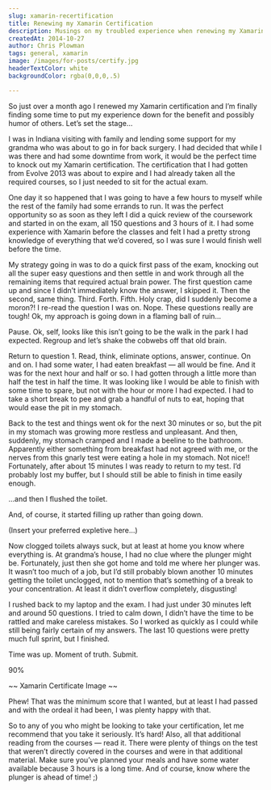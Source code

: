 ```yaml
---
slug: xamarin-recertification
title: Renewing my Xamarin Certification
description: Musings on my troubled experience when renewing my Xamarin certification.
createdAt: 2014-10-27
author: Chris Plowman
tags: general, xamarin
image: /images/for-posts/certify.jpg
headerTextColor: white
backgroundColor: rgba(0,0,0,.5)

---
```


So just over a month ago I renewed my Xamarin certification and I’m finally finding some time to put my experience down for the benefit and possibly humor of others.  Let’s set the stage…

I was in Indiana visiting with family and lending some support for my grandma who was about to go in for back surgery.  I had decided that while I was there and had some downtime from work, it would be the perfect time to knock out my Xamarin certification.  The certification that I had gotten from Evolve 2013 was about to expire and I had already taken all the required courses, so I just needed to sit for the actual exam.

One day it so happened that I was going to have a few hours to myself while the rest of the family had some errands to run.  It was the perfect opportunity so as soon as they left I did a quick review of the coursework and started in on the exam, all 150 questions and 3 hours of it.  I had some experience with Xamarin before the classes and felt I had a pretty strong knowledge of everything that we’d covered, so I was sure I would finish well before the time.

My strategy going in was to do a quick first pass of the exam, knocking out all the super easy questions and then settle in and work through all the remaining items that required actual brain power.  The first question came up and since I didn’t immediately know the answer, I skipped it.  Then the second, same thing.  Third.  Forth.  Fifth.  Holy crap, did I suddenly become a moron?!  I re-read the question I was on.  Nope.  These questions really are tough!  Ok, my approach is going down in a flaming ball of ruin…

Pause.  Ok, self, looks like this isn’t going to be the walk in the park I had expected.  Regroup and let’s shake the cobwebs off that old brain.

Return to question 1.  Read, think, eliminate options, answer, continue.  On and on.  I had some water, I had eaten breakfast — all would be fine.  And it was for the next hour and half or so.  I had gotten through a little more than half the test in half the time.  It was looking like I would be able to finish with some time to spare, but not with the hour or more I had expected.  I had to take a short break to pee and grab a handful of nuts to eat, hoping that would ease the pit in my stomach.

Back to the test and things went ok for the next 30 minutes or so, but the pit in my stomach was growing more restless and unpleasant.  And then, suddenly, my stomach cramped and I made a beeline to the bathroom.  Apparently either something from breakfast had not agreed with me, or the nerves from this gnarly test were eating a hole in my stomach. Not nice!!  Fortunately, after about 15 minutes I was ready to return to my test.  I’d probably lost my buffer, but I should still be able to finish in time easily enough.

…and then I flushed the toilet.

And, of course, it started filling up rather than going down.

(Insert your preferred expletive here…)

Now clogged toilets always suck, but at least at home you know where everything is.  At grandma’s house, I had no clue where the plunger might be.  Fortunately, just then she got home and told me where her plunger was.  It wasn’t too much of a job, but I’d still probably blown another 10 minutes getting the toilet unclogged, not to mention that’s something of a break to your concentration.  At least it didn’t overflow completely, disgusting!

I rushed back to my laptop and the exam.  I had just under 30 minutes left and around 50 questions.  I tried to calm down, I didn’t have the time to be rattled and make careless mistakes.  So I worked as quickly as I could while still being fairly certain of my answers. The last 10 questions were pretty much full sprint, but I finished.

Time was up.  Moment of truth.  Submit.

90%

~~ Xamarin Certificate Image ~~

Phew!  That was the minimum score that I wanted, but at least I had passed and with the ordeal it had been, I was plenty happy with that.

So to any of you who might be looking to take your certification, let me recommend that you take it seriously.  It’s hard!  Also, all that additional reading from the courses — read it.  There were plenty of things on the test that weren’t directly covered in the courses and were in that additional material.  Make sure you’ve planned your meals and have some water available because 3 hours is a long time.  And of course, know where the plunger is ahead of time!  ;)
